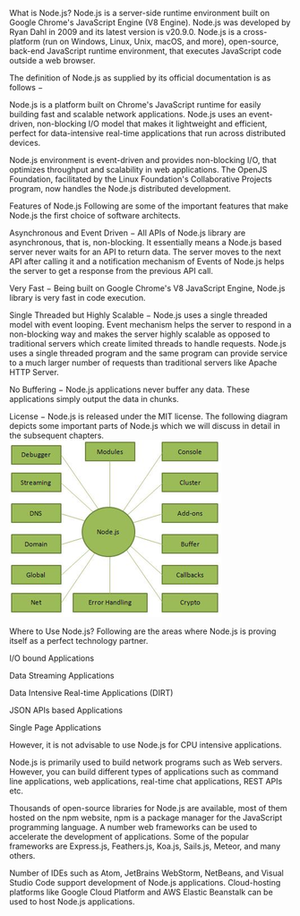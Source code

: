 What is Node.js?
Node.js is a server-side runtime environment built on Google Chrome's JavaScript Engine (V8 Engine). Node.js was developed by Ryan Dahl in 2009 and its latest version is v20.9.0. Node.js is a cross-platform (run on Windows, Linux, Unix, macOS, and more), open-source, back-end JavaScript runtime environment, that executes JavaScript code outside a web browser.

The definition of Node.js as supplied by its official documentation is as follows −

Node.js is a platform built on Chrome's JavaScript runtime for easily building fast and scalable network applications. Node.js uses an event-driven, non-blocking I/O model that makes it lightweight and efficient, perfect for data-intensive real-time applications that run across distributed devices.

Node.js environment is event-driven and provides non-blocking I/O, that optimizes throughput and scalability in web applications. The OpenJS Foundation, facilitated by the Linux Foundation's Collaborative Projects program, now handles the Node.js distributed development.

Features of Node.js
Following are some of the important features that make Node.js the first choice of software architects.

Asynchronous and Event Driven − All APIs of Node.js library are asynchronous, that is, non-blocking. It essentially means a Node.js based server never waits for an API to return data. The server moves to the next API after calling it and a notification mechanism of Events of Node.js helps the server to get a response from the previous API call.

Very Fast − Being built on Google Chrome's V8 JavaScript Engine, Node.js library is very fast in code execution.

Single Threaded but Highly Scalable − Node.js uses a single threaded model with event looping. Event mechanism helps the server to respond in a non-blocking way and makes the server highly scalable as opposed to traditional servers which create limited threads to handle requests. Node.js uses a single threaded program and the same program can provide service to a much larger number of requests than traditional servers like Apache HTTP Server.

No Buffering − Node.js applications never buffer any data. These applications simply output the data in chunks.

License − Node.js is released under the MIT license.
The following diagram depicts some important parts of Node.js which we will discuss in detail in the subsequent chapters.
![Core Node Modules](01-node-core-modules-and-features.png)

Where to Use Node.js?
Following are the areas where Node.js is proving itself as a perfect technology partner.

I/O bound Applications

Data Streaming Applications

Data Intensive Real-time Applications (DIRT)

JSON APIs based Applications

Single Page Applications

However, it is not advisable to use Node.js for CPU intensive applications.

Node.js is primarily used to build network programs such as Web servers. However, you can build different types of applications such as command line applications, web applications, real-time chat applications, REST APIs etc.

Thousands of open-source libraries for Node.js are available, most of them hosted on the npm website, npm is a package manager for the JavaScript programming language. A number web frameworks can be used to accelerate the development of applications. Some of the popular frameworks are Express.js, Feathers.js, Koa.js, Sails.js, Meteor, and many others.

Number of IDEs such as Atom, JetBrains WebStorm, NetBeans, and Visual Studio Code support development of Node.js applications. Cloud-hosting platforms like Google Cloud Platform and AWS Elastic Beanstalk can be used to host Node.js applications.


